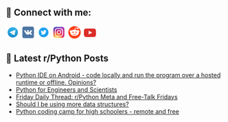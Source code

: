 ## 🔎 Connect with me:
[<img src="https://github.com/bullbesh/bullbesh/blob/main/images/Telegram.png" width="32" height="32" />](https://t.me/bullbesh)
[<img src="https://github.com/bullbesh/bullbesh/blob/main/images/VK.png" width="32" height="32" />](https://vk.com/bullbesh)
[<img src="https://github.com/bullbesh/bullbesh/blob/main/images/Twitter.png" width="32" height="32" />](https://twitter.com/bullbesh1)
[<img src="https://github.com/bullbesh/bullbesh/blob/main/images/Instagram.png" width="32" height="32" />](https://www.instagram.com/bullbesh)
[<img src="https://github.com/bullbesh/bullbesh/blob/main/images/Reddit.png" width="32" height="32" />](https://www.reddit.com/user/bullbesh)
[<img src="https://github.com/bullbesh/bullbesh/blob/main/images/YouTube.png" width="32" height="32" />](https://www.youtube.com/channel/UCtfjRs6uzgq5mfm8S06WTcg)

## 📕 Latest r/Python Posts
<!-- BLOG-POST-LIST:START -->
- [Python IDE on Android - code locally and run the program over a hosted runtime or offline. Opinions?](https://www.reddit.com/r/Python/comments/1j5etsa/python_ide_on_android_code_locally_and_run_the/)
- [Python for Engineers and Scientists](https://www.reddit.com/r/Python/comments/1j5ae5m/python_for_engineers_and_scientists/)
- [Friday Daily Thread: r/Python Meta and Free-Talk Fridays](https://www.reddit.com/r/Python/comments/1j5a404/friday_daily_thread_rpython_meta_and_freetalk/)
- [Should I be using more data structures?](https://www.reddit.com/r/Python/comments/1j57nj3/should_i_be_using_more_data_structures/)
- [Python coding camp for high schoolers - remote and free](https://www.reddit.com/r/Python/comments/1j577mp/python_coding_camp_for_high_schoolers_remote_and/)
<!-- BLOG-POST-LIST:END -->
